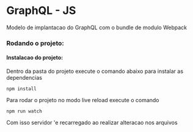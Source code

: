 # GraphQL - JS

Modelo de implantacao do GraphQL com o bundle de modulo Webpack


### Rodando o projeto:

#### Instalacao do projeto:

Dentro da pasta do projeto execute o comando abaixo para instalar as dependencias

```
npm install
```

Para rodar o projeto no modo live reload execute o comando

```
npm run watch
```

Com isso servidor 'e recarregado ao realizar alteracao nos arquivos